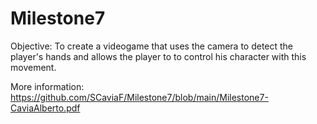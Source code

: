 # Milestone7

Objective: To create a videogame that uses the camera to detect the player's hands and allows the player to to control his character with this movement.

More information:
https://github.com/SCaviaF/Milestone7/blob/main/Milestone7-CaviaAlberto.pdf
